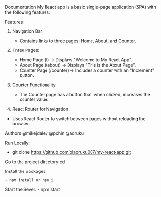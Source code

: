Documentation
My React app is a basic single-page application (SPA) with the following features:

Features:
1. Navigation Bar

   - Contains links to three pages: Home, About, and Counter.

2. Three Pages:

   - Home Page (/) → Displays "Welcome to My React App".
   - About Page (/about) → Displays "This is the About Page".
   - Counter Page (/counter) → Includes a counter with an "Increment" button.

3. Counter Functionality

   - The Counter page has a button that, when clicked, increases the counter value.

4. React Router for Navigation

  - Uses React Router to switch between pages without reloading the browser.

Authors
@mikejdaley @pchin @aoruku

Run Locally:
   - git clone https://github.com/olaoruku007/my-react-app.git

Go to the project directory
 cd 

Install the packages.

    - npm install or npm i

Start the Sever.
    - npm start
